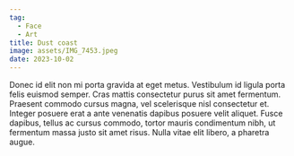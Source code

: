 ```yaml
---
tag:
  - Face
  - Art
title: Dust coast
image: assets/IMG_7453.jpeg
date: 2023-10-02
---
```


Donec id elit non mi porta gravida at eget metus. Vestibulum id ligula porta felis euismod semper. Cras mattis consectetur purus sit amet fermentum. Praesent commodo cursus magna, vel scelerisque nisl consectetur et. Integer posuere erat a ante venenatis dapibus posuere velit aliquet. Fusce dapibus, tellus ac cursus commodo, tortor mauris condimentum nibh, ut fermentum massa justo sit amet risus. Nulla vitae elit libero, a pharetra augue.
